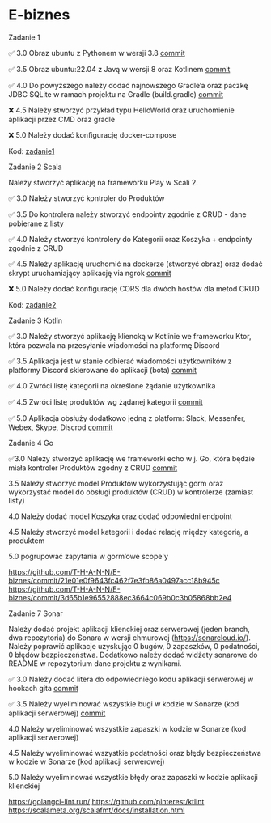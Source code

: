 # E-biznes

Zadanie 1

✅ 3.0 Obraz ubuntu z Pythonem w wersji 3.8 [commit](https://github.com/T-H-A-N-N/E-biznes/commit/43622413911384e7a7b4900e8df92a4c5695c255)

✅ 3.5 Obraz ubuntu:22.04 z Javą w wersji 8 oraz Kotlinem [commit](https://github.com/T-H-A-N-N/E-biznes/commit/f0ab409f03399c382a8e93562a55e0be83612f48)

✅ 4.0 Do powyższego należy dodać najnowszego Gradle’a oraz paczkę JDBC SQLite w ramach projektu na Gradle (build.gradle) [commit](https://github.com/T-H-A-N-N/E-biznes/commit/63d637534deb8682b96efafdc706a898678e8a43)

❌ 4.5 Należy stworzyć przykład typu HelloWorld oraz uruchomienie aplikacji przez CMD oraz gradle

❌ 5.0 Należy dodać konfigurację docker-compose

Kod: [zadanie1](https://github.com/T-H-A-N-N/E-biznes/tree/main/zadanie1)

Zadanie 2 Scala

Należy stworzyć aplikację na frameworku Play w Scali 2.

✅ 3.0 Należy stworzyć kontroler do Produktów

✅ 3.5 Do kontrolera należy stworzyć endpointy zgodnie z CRUD - dane pobierane z listy

✅ 4.0 Należy stworzyć kontrolery do Kategorii oraz Koszyka + endpointy zgodnie z CRUD

✅ 4.5 Należy aplikację uruchomić na dockerze (stworzyć obraz) oraz dodać skrypt uruchamiający aplikację via ngrok [commit](https://github.com/T-H-A-N-N/E-biznes/commit/448a61aff650cc9d95d60a2bc581a21e4bbf1b0c)

❌ 5.0 Należy dodać konfigurację CORS dla dwóch hostów dla metod CRUD

Kod: [zadanie2](https://github.com/T-H-A-N-N/E-biznes/tree/main/zadanie2)

Zadanie 3 Kotlin

✅ 3.0 Należy stworzyć aplikację kliencką w Kotlinie we frameworku Ktor, która pozwala na przesyłanie wiadomości na platformę Discord

✅ 3.5 Aplikacja jest w stanie odbierać wiadomości użytkowników z platformy Discord skierowane do aplikacji (bota) [commit](https://github.com/T-H-A-N-N/E-biznes/commit/62278b29b33d58d15b454d767a89cb408a9eaa35)

✅ 4.0 Zwróci listę kategorii na określone żądanie użytkownika

✅ 4.5 Zwróci listę produktów wg żądanej kategorii [commit](https://github.com/T-H-A-N-N/E-biznes/commit/74214762ad648104a1cae08a40b6f9cea8f6812b)

✅ 5.0 Aplikacja obsłuży dodatkowo jedną z platform: Slack, Messenfer, Webex, Skype, Discrod [commit](https://github.com/T-H-A-N-N/E-biznes/commit/8a2879150456365d0dc3e40e6b338c207ac39416)


Zadanie 4 Go

✅3.0 Należy stworzyć aplikację we frameworki echo w j. Go, która będzie miała kontroler Produktów zgodny z CRUD [commit](https://github.com/T-H-A-N-N/E-biznes/commit/0bbf0f83034a1223e59e26238c32458d7d471c12)

3.5 Należy stworzyć model Produktów wykorzystując gorm oraz wykorzystać model do obsługi produktów (CRUD) w kontrolerze (zamiast listy)

4.0 Należy dodać model Koszyka oraz dodać odpowiedni endpoint

4.5 Należy stworzyć model kategorii i dodać relację między kategorią, a produktem

5.0 pogrupować zapytania w gorm’owe scope'y



https://github.com/T-H-A-N-N/E-biznes/commit/21e01e0f9643fc462f7e3fb86a0497acc18b945c
https://github.com/T-H-A-N-N/E-biznes/commit/3d65b1e96552888ec3664c069b0c3b05868bb2e4



Zadanie 7 Sonar

Należy dodać projekt aplikacji klienckiej oraz serwerowej (jeden branch, dwa repozytoria) do Sonara w wersji chmurowej (https://sonarcloud.io/). Należy poprawić aplikacje uzyskując 0 bugów, 0 zapaszków, 0 podatności, 0 błędów bezpieczeństwa. Dodatkowo należy dodać widżety sonarowe do README w repozytorium dane projektu z wynikami.

✅ 3.0 Należy dodać litera do odpowiedniego kodu aplikacji serwerowej w hookach gita [commit](https://github.com/T-H-A-N-N/E-biznes/commit/dd16d8b980d4f5f6be65cb9cb8cb95e3885fdafc)

✅ 3.5 Należy wyeliminować wszystkie bugi w kodzie w Sonarze (kod aplikacji serwerowej) [commit](https://github.com/T-H-A-N-N/E-biznes/commit/81df5d874799f35f1f8706328846a2fe7abf0874)

4.0 Należy wyeliminować wszystkie zapaszki w kodzie w Sonarze (kod aplikacji serwerowej)

4.5 Należy wyeliminować wszystkie podatności oraz błędy bezpieczeństwa w kodzie w Sonarze (kod aplikacji serwerowej)

5.0 Należy wyeliminować wszystkie błędy oraz zapaszki w kodzie aplikacji klienckiej

https://golangci-lint.run/ https://github.com/pinterest/ktlint https://scalameta.org/scalafmt/docs/installation.html

